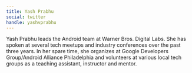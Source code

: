 ```yaml
---
title: Yash Prabhu
social: twitter
handle: yashvprabhu
---
```


Yash Prabhu leads the Android team at Warner Bros. Digital Labs. She has spoken at several tech meetups and industry conferences over the past three years. In her spare time, she organizes at Google Developers Group/Android Alliance Philadelphia and volunteers at various local tech groups as a teaching assistant, instructor and mentor.

